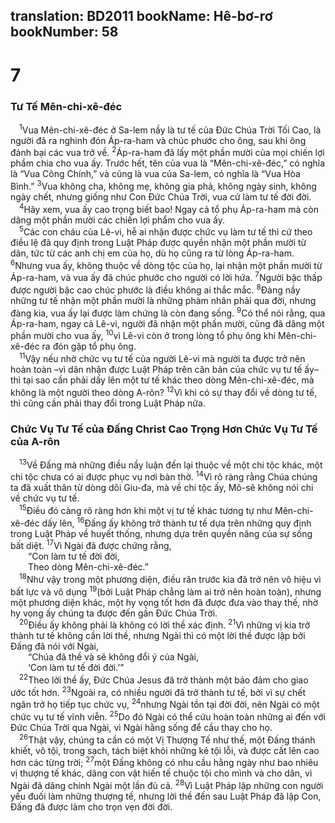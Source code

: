 translation: BD2011
bookName: Hê-bơ-rơ 
bookNumber: 58
-------

<div class="title"><h1>7</h1><h3>Tư Tế Mên-chi-xê-đéc</h3></div>
<span class="verse he_7_1"> <sup>1</sup>Vua Mên-chi-xê-đéc ở Sa-lem nầy là tư tế của Ðức Chúa Trời Tối Cao, là người đã ra nghinh đón Áp-ra-ham và chúc phước cho ông, sau khi ông đánh bại các vua trở về. </span>
<span class="verse he_7_2"><sup>2</sup>Áp-ra-ham đã lấy một phần mười của mọi chiến lợi phẩm chia cho vua ấy. Trước hết, tên của vua là “Mên-chi-xê-đéc,” có nghĩa là “Vua Công Chính,” và cũng là vua của Sa-lem, có nghĩa là “Vua Hòa Bình.” </span>
<span class="verse he_7_3"><sup>3</sup>Vua không cha, không mẹ, không gia phả, không ngày sinh, không ngày chết, nhưng giống như Con Ðức Chúa Trời, vua cứ làm tư tế đời đời.<br/></span>
<span class="verse he_7_4"> <sup>4</sup>Hãy xem, vua ấy cao trọng biết bao! Ngay cả tổ phụ Áp-ra-ham mà còn dâng một phần mười các chiến lợi phẩm cho vua ấy.<br/></span>
<span class="verse he_7_5"> <sup>5</sup>Các con cháu của Lê-vi, hễ ai nhận được chức vụ làm tư tế thì cứ theo điều lệ đã quy định trong Luật Pháp được quyền nhận một phần mười từ dân, tức từ các anh chị em của họ, dù họ cũng ra từ lòng Áp-ra-ham. </span>
<span class="verse he_7_6"><sup>6</sup>Nhưng vua ấy, không thuộc về dòng tộc của họ, lại nhận một phần mười từ Áp-ra-ham, và vua ấy đã chúc phước cho người có lời hứa. </span>
<span class="verse he_7_7"><sup>7</sup>Người bậc thấp được người bậc cao chúc phước là điều không ai thắc mắc. </span>
<span class="verse he_7_8"><sup>8</sup>Ðàng nầy những tư tế nhận một phần mười là những phàm nhân phải qua đời, nhưng đàng kia, vua ấy lại được làm chứng là còn đang sống. </span>
<span class="verse he_7_9"><sup>9</sup>Có thể nói rằng, qua Áp-ra-ham, ngay cả Lê-vi, người đã nhận một phần mười, cũng đã dâng một phần mười cho vua ấy, </span>
<span class="verse he_7_10"><sup>10</sup>vì Lê-vi còn ở trong lòng tổ phụ ông khi Mên-chi-xê-đéc ra đón gặp tổ phụ ông.<br/></span>
<span class="verse he_7_11"> <sup>11</sup>Vậy nếu nhờ chức vụ tư tế của người Lê-vi mà người ta được trở nên hoàn toàn –vì dân nhận được Luật Pháp trên căn bản của chức vụ tư tế ấy– thì tại sao cần phải dấy lên một tư tế khác theo dòng Mên-chi-xê-đéc, mà không là một người theo dòng A-rôn? </span>
<span class="verse he_7_12"><sup>12</sup>Vì khi có sự thay đổi về dòng tư tế, thì cũng cần phải thay đổi trong Luật Pháp nữa.<br/></span>
<div class="title"><h3>Chức Vụ Tư Tế của Ðấng Christ Cao Trọng Hơn Chức Vụ Tư Tế của A-rôn</h3></div>
<span class="verse he_7_13"> <sup>13</sup>Về Ðấng mà những điều nầy luận đến lại thuộc về một chi tộc khác, một chi tộc chưa có ai được phục vụ nơi bàn thờ. </span>
<span class="verse he_7_14"><sup>14</sup>Vì rõ ràng rằng Chúa chúng ta đã xuất thân từ dòng dõi Giu-đa, mà về chi tộc ấy, Mô-sê không nói chi về chức vụ tư tế.<br/></span>
<span class="verse he_7_15"> <sup>15</sup>Ðiều đó càng rõ ràng hơn khi một vị tư tế khác tương tự như Mên-chi-xê-đéc dấy lên, </span>
<span class="verse he_7_16"><sup>16</sup>Ðấng ấy không trở thành tư tế dựa trên những quy định trong Luật Pháp về huyết thống, nhưng dựa trên quyền năng của sự sống bất diệt. </span>
<span class="verse he_7_17"><sup>17</sup>Vì Ngài đã được chứng rằng,<br/>  “Con làm tư tế đời đời,<br/>  Theo dòng Mên-chi-xê-đéc.” <br/></span>
<span class="verse he_7_18"> <sup>18</sup>Như vậy trong một phương diện, điều răn trước kia đã trở nên vô hiệu vì bất lực và vô dụng </span>
<span class="verse he_7_19"><sup>19</sup>(bởi Luật Pháp chẳng làm ai trở nên hoàn toàn), nhưng một phương diện khác, một hy vọng tốt hơn đã được đưa vào thay thế, nhờ hy vọng ấy chúng ta được đến gần Ðức Chúa Trời.<br/></span>
<span class="verse he_7_20"> <sup>20</sup>Ðiều ấy không phải là không có lời thề xác định. </span>
<span class="verse he_7_21"><sup>21</sup>Vì những vị kia trở thành tư tế không cần lời thề, nhưng Ngài thì có một lời thề được lập bởi Ðấng đã nói với Ngài,<br/>  “Chúa đã thề và sẽ không đổi ý của Ngài,<br/>  ‘Con làm tư tế đời đời.’” <br/></span>
<span class="verse he_7_22"> <sup>22</sup>Theo lời thề ấy, Ðức Chúa Jesus đã trở thành một bảo đảm cho giao ước tốt hơn. </span>
<span class="verse he_7_23"><sup>23</sup>Ngoài ra, có nhiều người đã trở thành tư tế, bởi vì sự chết ngăn trở họ tiếp tục chức vụ, </span>
<span class="verse he_7_24"><sup>24</sup>nhưng Ngài tồn tại đời đời, nên Ngài có một chức vụ tư tế vĩnh viễn. </span>
<span class="verse he_7_25"><sup>25</sup>Do đó Ngài có thể cứu hoàn toàn những ai đến với Ðức Chúa Trời qua Ngài, vì Ngài hằng sống để cầu thay cho họ.<br/></span>
<span class="verse he_7_26"> <sup>26</sup>Thật vậy, chúng ta cần có một Vị Thượng Tế như thế, một Ðấng thánh khiết, vô tội, trong sạch, tách biệt khỏi những kẻ tội lỗi, và được cất lên cao hơn các từng trời; </span>
<span class="verse he_7_27"><sup>27</sup>một Ðấng không có nhu cầu hằng ngày như bao nhiêu vị thượng tế khác, dâng con vật hiến tế chuộc tội cho mình và cho dân, vì Ngài đã dâng chính Ngài một lần đủ cả. </span>
<span class="verse he_7_28"><sup>28</sup>Vì Luật Pháp lập những con người yếu đuối làm những thượng tế, nhưng lời thề đến sau Luật Pháp đã lập Con, Ðấng đã được làm cho trọn vẹn đời đời.<br/></span>
